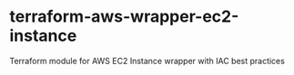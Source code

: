 # terraform-aws-wrapper-ec2-instance
Terraform module for AWS EC2 Instance wrapper with IAC best practices
